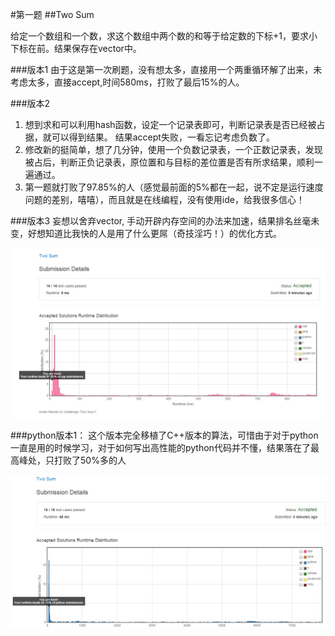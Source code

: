 #第一题
##Two Sum

给定一个数组和一个数，求这个数组中两个数的和等于给定数的下标+1，要求小下标在前。结果保存在vector<int>中。

###版本1
由于这是第一次刷题，没有想太多，直接用一个两重循环解了出来，未考虑太多，直接accept,时间580ms，打败了最后15%的人。

###版本2
1. 想到求和可以利用hash函数，设定一个记录表即可，判断记录表是否已经被占据，就可以得到结果。 结果accept失败，一看忘记考虑负数了。
2. 修改新的挺简单，想了几分钟，使用一个负数记录表，一个正数记录表，发现被占后，判断正负记录表，原位置和与目标的差位置是否有所求结果，顺利一遍通过。
3. 第一题就打败了97.85%的人（感觉最前面的5%都在一起，说不定是运行速度问题的差别，嘻嘻），而且就是在线编程，没有使用ide，给我很多信心！

###版本3
妄想以舍弃vector, 手动开辟内存空间的办法来加速，结果排名丝毫未变，好想知道比我快的人是用了什么更屌（奇技淫巧！）的优化方式。

[id]:https://raw.githubusercontent.com/YinWenAtBIT/MarkDown_Pic/master/Leetcod_pic/two_sum_version2.jpg "打败97.85的对手"

![Alt text](https://raw.githubusercontent.com/YinWenAtBIT/MarkDown_Pic/master/Leetcod_pic/two_sum_version2.jpg "打败97.85的对手")

###python版本1：
这个版本完全移植了C++版本的算法，可惜由于对于python一直是用的时候学习，对于如何写出高性能的python代码并不懂，结果落在了最高峰处，只打败了50%多的人

![Alt text](https://raw.githubusercontent.com/YinWenAtBIT/MarkDown_Pic/master/Leetcod_pic/two_sum_version_1_python.jpg "打败56.78的对手")